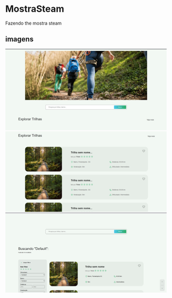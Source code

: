 # MostraSteam
Fazendo the mostra steam 

## imagens
![Descrição da imagem](/imgReadme/imagem1.png)
![Descrição da imagem](/imgReadme/imagem2.png)
![Descrição da imagem](/imgReadme/imagem3.png)
